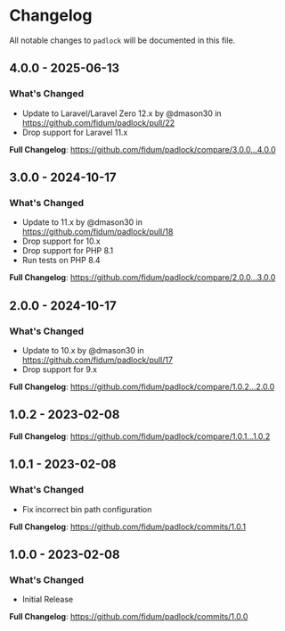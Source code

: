 # Changelog

All notable changes to `padlock` will be documented in this file.

## 4.0.0 - 2025-06-13

### What's Changed

* Update to Laravel/Laravel Zero 12.x by @dmason30 in https://github.com/fidum/padlock/pull/22
* Drop support for Laravel 11.x

**Full Changelog**: https://github.com/fidum/padlock/compare/3.0.0...4.0.0

## 3.0.0 - 2024-10-17

### What's Changed

* Update to 11.x by @dmason30 in https://github.com/fidum/padlock/pull/18
* Drop support for 10.x
* Drop support for PHP 8.1
* Run tests on PHP 8.4

**Full Changelog**: https://github.com/fidum/padlock/compare/2.0.0...3.0.0

## 2.0.0 - 2024-10-17

### What's Changed

* Update to 10.x by @dmason30 in https://github.com/fidum/padlock/pull/17
* Drop support for 9.x

**Full Changelog**: https://github.com/fidum/padlock/compare/1.0.2...2.0.0

## 1.0.2 - 2023-02-08

**Full Changelog**: https://github.com/fidum/padlock/compare/1.0.1...1.0.2

## 1.0.1 - 2023-02-08

### What's Changed

- Fix incorrect bin path configuration

**Full Changelog**: https://github.com/fidum/padlock/commits/1.0.1

## 1.0.0 - 2023-02-08

### What's Changed

- Initial Release

**Full Changelog**: https://github.com/fidum/padlock/commits/1.0.0
